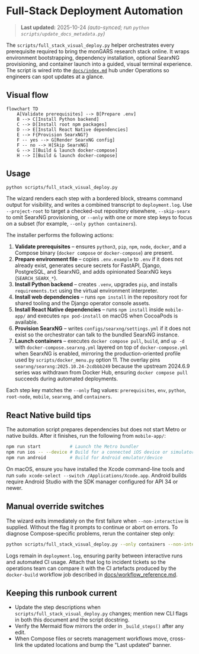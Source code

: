 # Full-Stack Deployment Automation

> **Last updated:** 2025-10-24 _(auto-synced; run `python scripts/update_docs_metadata.py`)_

The `scripts/full_stack_visual_deploy.py` helper orchestrates every
prerequisite required to bring the monGARS research stack online. It
wraps environment bootstrapping, dependency installation, optional
SearxNG provisioning, and container launch into a guided, visual
terminal experience. The script is wired into the
[`docs/index.md`](index.md) hub under Operations so engineers can spot
updates at a glance.

## Visual flow

```mermaid
flowchart TD
    A[Validate prerequisites] --> B[Prepare .env]
    B --> C[Install Python backend]
    C --> D[Install root npm packages]
    D --> E[Install React Native dependencies]
    E --> F{Provision SearxNG?}
    F -- yes --> G[Render SearxNG config]
    F -- no --> H[Skip SearxNG]
    G --> I[Build & launch docker-compose]
    H --> I[Build & launch docker-compose]
```

## Usage

```bash
python scripts/full_stack_visual_deploy.py
```

The wizard renders each step with a bordered block, streams command
output for visibility, and writes a combined transcript to
`deployment.log`. Use `--project-root` to target a checked-out
repository elsewhere, `--skip-searx` to omit SearxNG provisioning, or
`--only` with one or more step keys to focus on a subset (for example,
`--only python containers`).

The installer performs the following actions:

1. **Validate prerequisites** – ensures `python3`, `pip`, `npm`,
   `node`, `docker`, and a Compose binary (`docker compose` or
   `docker-compose`) are present.
2. **Prepare environment file** – copies `.env.example` to `.env` if it
   does not already exist, generates secure secrets for FastAPI,
   Django, PostgreSQL, and SearxNG, and adds opinionated SearxNG keys
   (`SEARCH_SEARX_*`).
3. **Install Python backend** – creates `.venv`, upgrades `pip`, and
   installs `requirements.txt` using the virtual environment interpreter.
4. **Install web dependencies** – runs `npm install` in the repository
   root for shared tooling and the Django operator console assets.
5. **Install React Native dependencies** – runs `npm install` inside
   `mobile-app/` and executes `npx pod-install` on macOS when CocoaPods
   is available.
6. **Provision SearxNG** – writes `configs/searxng/settings.yml` if it
   does not exist so the orchestrator can talk to the bundled
   SearxNG instance.
7. **Launch containers** – executes `docker compose pull`, `build`, and
   `up -d` with `docker-compose.searxng.yml` layered on top of
   `docker-compose.yml` when SearxNG is enabled, mirroring the
   production-oriented profile used by `scripts/docker_menu.py` option 11.
   The overlay pins `searxng/searxng:2025.10.24-2cdbbb249` because the
   upstream 2024.6.9 series was withdrawn from Docker Hub, ensuring
   `docker compose pull` succeeds during automated deployments.

Each step key matches the `--only` flag values: `prerequisites`, `env`,
`python`, `root-node`, `mobile`, `searxng`, and `containers`.

## React Native build tips

The automation script prepares dependencies but does not start Metro or
native builds. After it finishes, run the following from `mobile-app/`:

```bash
npm run start           # Launch the Metro bundler
npm run ios -- --device # Build for a connected iOS device or simulator
npm run android         # Build for Android emulator/device
```

On macOS, ensure you have installed the Xcode command-line tools and
run `sudo xcode-select --switch /Applications/Xcode.app`. Android
builds require Android Studio with the SDK manager configured for API
34 or newer.

## Manual override switches

The wizard exits immediately on the first failure when `--non-interactive`
 is supplied. Without the flag it prompts to continue or abort on errors.
To diagnose Compose-specific problems, rerun the container step only:

```bash
python scripts/full_stack_visual_deploy.py --only containers --non-interactive
```

Logs remain in `deployment.log`, ensuring parity between interactive
runs and automated CI usage. Attach that log to incident tickets so the
operations team can compare it with the CI artefacts produced by the
`docker-build` workflow job described in [docs/workflow_reference.md](workflow_reference.md).

## Keeping this runbook current
- Update the step descriptions when `scripts/full_stack_visual_deploy.py`
  changes; mention new CLI flags in both this document and the script docstring.
- Verify the Mermaid flow mirrors the order in `_build_steps()` after any edit.
- When Compose files or secrets management workflows move, cross-link the
  updated locations and bump the "Last updated" banner.
